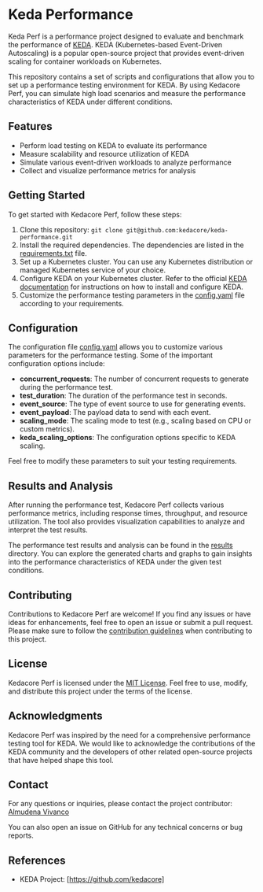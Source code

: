 # Keda Performance

Keda Perf is a performance project designed to evaluate and benchmark the performance of [KEDA](https://keda.sh/). KEDA (Kubernetes-based Event-Driven Autoscaling) is a popular open-source project that provides event-driven scaling for container workloads on Kubernetes.

This repository contains a set of scripts and configurations that allow you to set up a performance testing environment for KEDA. By using Kedacore Perf, you can simulate high load scenarios and measure the performance characteristics of KEDA under different conditions.

## Features

- Perform load testing on KEDA to evaluate its performance
- Measure scalability and resource utilization of KEDA
- Simulate various event-driven workloads to analyze performance
- Collect and visualize performance metrics for analysis

## Getting Started

To get started with Kedacore Perf, follow these steps:

1. Clone this repository: `git clone git@github.com:kedacore/keda-performance.git`
2. Install the required dependencies. The dependencies are listed in the [requirements.txt](requirements.txt) file.
3. Set up a Kubernetes cluster. You can use any Kubernetes distribution or managed Kubernetes service of your choice.
4. Configure KEDA on your Kubernetes cluster. Refer to the official [KEDA documentation](https://keda.sh/docs/) for instructions on how to install and configure KEDA.
5. Customize the performance testing parameters in the [config.yaml](config.yaml) file according to your requirements.


## Configuration

The configuration file [config.yaml](config.yaml) allows you to customize various parameters for the performance testing. Some of the important configuration options include:

- **concurrent_requests**: The number of concurrent requests to generate during the performance test.
- **test_duration**: The duration of the performance test in seconds.
- **event_source**: The type of event source to use for generating events.
- **event_payload**: The payload data to send with each event.
- **scaling_mode**: The scaling mode to test (e.g., scaling based on CPU or custom metrics).
- **keda_scaling_options**: The configuration options specific to KEDA scaling.

Feel free to modify these parameters to suit your testing requirements.

## Results and Analysis

After running the performance test, Kedacore Perf collects various performance metrics, including response times, throughput, and resource utilization. The tool also provides visualization capabilities to analyze and interpret the test results.

The performance test results and analysis can be found in the [results](results) directory. You can explore the generated charts and graphs to gain insights into the performance characteristics of KEDA under the given test conditions.

## Contributing

Contributions to Kedacore Perf are welcome! If you find any issues or have ideas for enhancements, feel free to open an issue or submit a pull request. Please make sure to follow the [contribution guidelines](CONTRIBUTING.md) when contributing to this project.

## License

Kedacore Perf is licensed under the [MIT License](LICENSE). Feel free to use, modify, and distribute this project under the terms of the license.

## Acknowledgments

Kedacore Perf was inspired by the need for a comprehensive performance testing tool for KEDA. We would like to acknowledge the contributions of the KEDA community and the developers of other related open-source projects that have helped shape this tool.

## Contact

For any questions or inquiries, please contact the project contributor:  
[Almudena Vivanco](mailto:almudena.vivanco@gmail.com)

You can also open an issue on GitHub for any technical concerns or bug reports.

## References

- KEDA Project: [https://github.com/kedacore]
